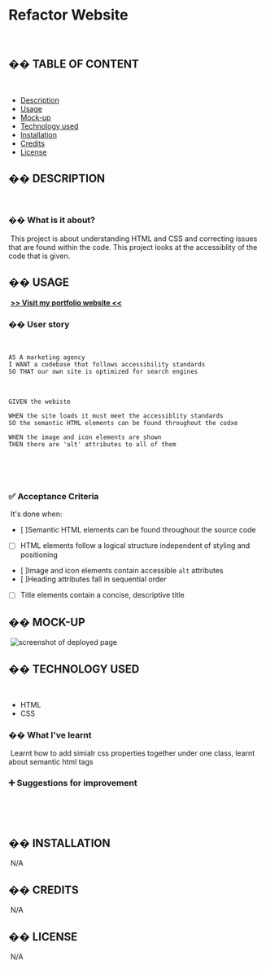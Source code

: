 # Refactor Website
​
## �� TABLE OF CONTENT
​
- [Description](#-description)
- [Usage](#-usage)
- [Mock-up](#-mock-up)
- [Technology used](#-technology-used)
- [Installation](#-installation)
- [Credits](#-credits)
- [License](#-license)
​
## �� DESCRIPTION
​
### �� What is it about?
​
This project is about understanding HTML and CSS and correcting issues that are found within the code. This project looks at the accessiblity of the code that is given.
​
## �� USAGE
​
[**>> Visit my portfolio website <<**](https://github.com/khans0/)
​
### �� User story
​
```
AS A marketing agency
I WANT a codebase that follows accessibility standards
SO THAT our own site is optimized for search engines
```
​
​
```
GIVEN the webiste
​
WHEN the site loads it must meet the accessiblity standards
SO the semantic HTML elements can be found throughout the codxe
​
WHEN the image and icon elements are shown 
THEN there are 'alt' attributes to all of them

```
​

​
### ✅ Acceptance Criteria
​
It's done when:
​
- [ ]Semantic HTML elements can be found throughout the source code
- [ ] HTML elements follow a logical structure independent of styling and positioning
- [ ]Image and icon elements contain accessible `alt` attributes
- [ ]Heading attributes fall in sequential order
- [ ] Title elements contain a concise, descriptive title
​
## �� MOCK-UP
​​
![screenshot of deployed page ](./assets/images/Web-capture.jpeg)
​
​
## �� TECHNOLOGY USED
​
- HTML
- CSS
​
### �� What I've learnt
​
Learnt how to add simialr css properties together under one class, learnt about semantic html tags
​
### ➕ Suggestions for improvement
​

​
## �� INSTALLATION
​
N/A
​
## �� CREDITS
​
N/A
​
## �� LICENSE
​
N/A

 